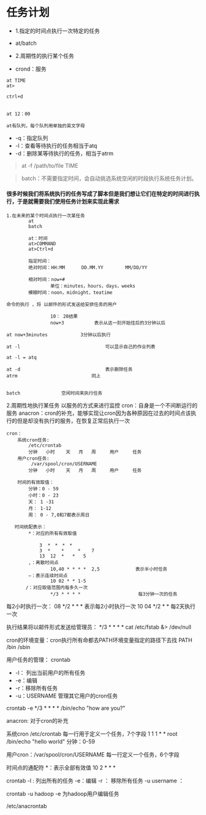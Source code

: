 
# 任务计划

* 1.指定的时间点执行一次特定的任务
* at/batch

* 2.周期性的执行某个任务
* crond：服务

```shell
at TIME
at>

ctrl+d


at 12：00

at有队列，每个队列用单独的英文字母

```

* -q：指定队列
* -l：查看等待执行的任务相当于atq
* -d：删除某等待执行的任务，相当于atrm

> at -f /path/to/file  TIME

> batch：不需要指定时间，会自动挑选系统空闲的时段执行系统任务计划。


#### 很多时候我们将系统执行的任务写成了脚本但是我们想让它们在特定的时间进行执行，于是就需要我们使用任务计划来实现此需求

```shell
1.在未来的某个时间点执行一次某任务
        at
        batch
        
        at：时间
        at>COMMAND
        at>Ctrl+d
        
        指定时间：
        绝对时间：HH:MM      DD.MM.YY        MM/DD/YY        

        相对时间：now+#
                单位：minutes，hours，days，weeks
        模糊时间：noon，midnight，teatime

命令的执行 ，将 以邮件的形式发送给安排任务的用户      
        
                10： 20结果
                now+3           表示从这一刻开始往后的3分钟以后
      
at now+3minutes            3分钟以后执行     
        
at -l                               可以显示自己的作业列表
                                   
at -l = atq

at -d                               表示删除任务
atrm                           同上

     
batch               空闲时间来执行任务

```
      
2.周期性地执行某任务
    以服务的方式来进行监控
    cron：自身是一个不间断运行的服务
    anacron：cron的补充，能够实现让cron因为各种原因在过去的时间点该执行的但是却没有执行的服务，在恢复正常后执行一次
    
    cron：
        系统cron任务:
            /etc/crontab                
            分钟   小时    天   月   周     用户     任务                
        用户cron任务:
             /var/spool/cron/USERNAME
            分钟   小时    天   月   周     用户     任务   
            
        时间的有效取值：
            分钟：0 - 59
            小时：0 - 23
            天： 1 -31
            月： 1-12
            周： 0 - 7,0和7都表示周日
        
       时间统配表示：
            *：对应的所有有效取值

                3  *　*　*　*
                3  *    *     *    7
                13  12  *   *   5
            ,：离散时间点
                    10,40 * * * *  2,5             表示半小时任务
            —：表示连续时间点
                    10 02 * * 1-5
           /：对应取值范围内每多久一次
                    */3 * * * *                     每3分钟一次的任务
                            
                                 
每2小时执行一次：
    08 */2 * * *                                        表示每2小时执行一次
    10 04 */2 * *                                       每2天执行一次
        
        
        
执行结果将以邮件形式发送给管理员：
    */3 * * * *  cat /etc/fstab &> /dev/null


cron的环境变量：cron执行所有命都去PATH环境变量指定的路径下去找
PATH   /bin   /sbin  
       

用户任务的管理：
crontab
* -l： 列出当前用户的所有任务
* -e：编辑
* -r：移除所有任务
* -u：USERNAME   管理其它用户的cron任务
                              
crontab -e
*/3 * * * *  /bin/echo "how are you?"
       
anacron:    对于cron的补充
                                     

系统cron
/etc/crontab
每一行用于定义一个任务，7个字段
1 1 1 * * root /bin/echo  "hello world"
分钟：0-59

用户cron：/var/spool/cron/USERNAME
每一行定义一个任务，6个字段

时间点的通配符
    *：表示全部有效值
    10 2 * * *


crontab 
    -l  : 列出所有的任务
    -e：编辑
    -r ： 移除所有任务
    -u username ：   

crontab -u hadoop -e        为hadoop用户编辑任务


/etc/anacrontab
